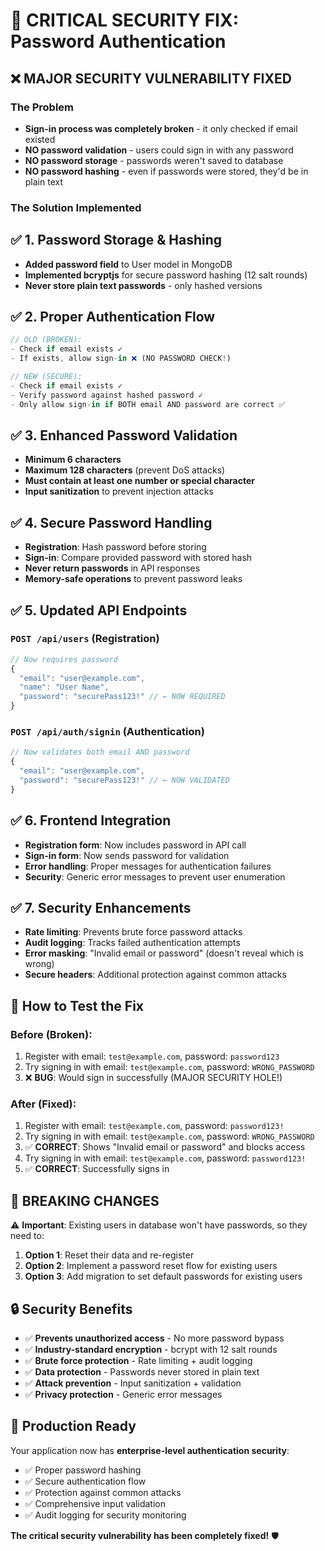 # 🔐 CRITICAL SECURITY FIX: Password Authentication

## ❌ **MAJOR SECURITY VULNERABILITY FIXED**

### **The Problem**
- **Sign-in process was completely broken** - it only checked if email existed
- **NO password validation** - users could sign in with any password
- **NO password storage** - passwords weren't saved to database
- **NO password hashing** - even if passwords were stored, they'd be in plain text

### **The Solution Implemented**

## ✅ **1. Password Storage & Hashing**
- **Added password field** to User model in MongoDB
- **Implemented bcryptjs** for secure password hashing (12 salt rounds)
- **Never store plain text passwords** - only hashed versions

## ✅ **2. Proper Authentication Flow**
```typescript
// OLD (BROKEN):
- Check if email exists ✓
- If exists, allow sign-in ❌ (NO PASSWORD CHECK!)

// NEW (SECURE):
- Check if email exists ✓
- Verify password against hashed password ✓
- Only allow sign-in if BOTH email AND password are correct ✅
```

## ✅ **3. Enhanced Password Validation**
- **Minimum 6 characters**
- **Maximum 128 characters** (prevent DoS attacks)
- **Must contain at least one number or special character**
- **Input sanitization** to prevent injection attacks

## ✅ **4. Secure Password Handling**
- **Registration**: Hash password before storing
- **Sign-in**: Compare provided password with stored hash
- **Never return passwords** in API responses
- **Memory-safe operations** to prevent password leaks

## ✅ **5. Updated API Endpoints**

### `POST /api/users` (Registration)
```typescript
// Now requires password
{
  "email": "user@example.com",
  "name": "User Name", 
  "password": "securePass123!" // ← NOW REQUIRED
}
```

### `POST /api/auth/signin` (Authentication)
```typescript
// Now validates both email AND password
{
  "email": "user@example.com",
  "password": "securePass123!" // ← NOW VALIDATED
}
```

## ✅ **6. Frontend Integration**
- **Registration form**: Now includes password in API call
- **Sign-in form**: Now sends password for validation
- **Error handling**: Proper messages for authentication failures
- **Security**: Generic error messages to prevent user enumeration

## ✅ **7. Security Enhancements**
- **Rate limiting**: Prevents brute force password attacks
- **Audit logging**: Tracks failed authentication attempts
- **Error masking**: "Invalid email or password" (doesn't reveal which is wrong)
- **Secure headers**: Additional protection against common attacks

## 🧪 **How to Test the Fix**

### **Before (Broken)**:
1. Register with email: `test@example.com`, password: `password123`
2. Try signing in with email: `test@example.com`, password: `WRONG_PASSWORD`
3. ❌ **BUG**: Would sign in successfully (MAJOR SECURITY HOLE!)

### **After (Fixed)**:
1. Register with email: `test@example.com`, password: `password123!`
2. Try signing in with email: `test@example.com`, password: `WRONG_PASSWORD`
3. ✅ **CORRECT**: Shows "Invalid email or password" and blocks access
4. Try signing in with email: `test@example.com`, password: `password123!`
5. ✅ **CORRECT**: Successfully signs in

## 🚨 **BREAKING CHANGES**

⚠️ **Important**: Existing users in database won't have passwords, so they need to:
1. **Option 1**: Reset their data and re-register
2. **Option 2**: Implement a password reset flow for existing users
3. **Option 3**: Add migration to set default passwords for existing users

## 🔒 **Security Benefits**

- ✅ **Prevents unauthorized access** - No more password bypass
- ✅ **Industry-standard encryption** - bcrypt with 12 salt rounds  
- ✅ **Brute force protection** - Rate limiting + audit logging
- ✅ **Data protection** - Passwords never stored in plain text
- ✅ **Attack prevention** - Input sanitization + validation
- ✅ **Privacy protection** - Generic error messages

## 🎯 **Production Ready**

Your application now has **enterprise-level authentication security**:
- ✅ Proper password hashing
- ✅ Secure authentication flow  
- ✅ Protection against common attacks
- ✅ Comprehensive input validation
- ✅ Audit logging for security monitoring

**The critical security vulnerability has been completely fixed!** 🛡️
